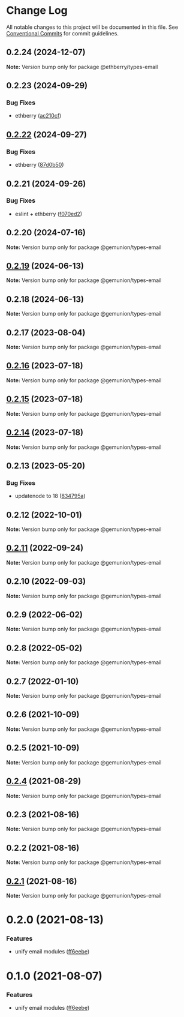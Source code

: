 # Change Log

All notable changes to this project will be documented in this file.
See [Conventional Commits](https://conventionalcommits.org) for commit guidelines.

## 0.2.24 (2024-12-07)

**Note:** Version bump only for package @ethberry/types-email

## 0.2.23 (2024-09-29)

### Bug Fixes

- ethberry ([ac210cf](https://github.com/ethberry/common-packages/commit/ac210cfe82c5b5979206bfdc0ca97368ac20ea8f))

## [0.2.22](https://github.com/ethberry/common-packages/compare/@ethberry/types-email@0.2.21...@ethberry/types-email@0.2.22) (2024-09-27)

### Bug Fixes

- ethberry ([87d0b50](https://github.com/ethberry/common-packages/commit/87d0b50780ead2cbf28891acf0676174e24030b7))

## 0.2.21 (2024-09-26)

### Bug Fixes

- eslint + ethberry ([f070ed2](https://github.com/ethberry/common-packages/commit/f070ed2fac05247d0d232638ba3d930ac2891237))

## 0.2.20 (2024-07-16)

**Note:** Version bump only for package @gemunion/types-email

## [0.2.19](https://github.com/ethberry/common-packages/compare/@gemunion/types-email@0.2.18...@gemunion/types-email@0.2.19) (2024-06-13)

**Note:** Version bump only for package @gemunion/types-email

## 0.2.18 (2024-06-13)

**Note:** Version bump only for package @gemunion/types-email

## 0.2.17 (2023-08-04)

**Note:** Version bump only for package @gemunion/types-email

## [0.2.16](https://github.com/ethberry/common-packages/compare/@gemunion/types-email@0.2.15...@gemunion/types-email@0.2.16) (2023-07-18)

**Note:** Version bump only for package @gemunion/types-email

## [0.2.15](https://github.com/ethberry/common-packages/compare/@gemunion/types-email@0.2.14...@gemunion/types-email@0.2.15) (2023-07-18)

**Note:** Version bump only for package @gemunion/types-email

## [0.2.14](https://github.com/ethberry/common-packages/compare/@gemunion/types-email@0.2.13...@gemunion/types-email@0.2.14) (2023-07-18)

**Note:** Version bump only for package @gemunion/types-email

## 0.2.13 (2023-05-20)

### Bug Fixes

- updatenode to 18 ([834795a](https://github.com/ethberry/common-packages/commit/834795aca8d9c351fde907fbdb511f437c707f11))

## 0.2.12 (2022-10-01)

**Note:** Version bump only for package @gemunion/types-email

## [0.2.11](https://github.com/ethberry/common-packages/compare/@gemunion/types-email@0.2.10...@gemunion/types-email@0.2.11) (2022-09-24)

**Note:** Version bump only for package @gemunion/types-email

## 0.2.10 (2022-09-03)

**Note:** Version bump only for package @gemunion/types-email

## 0.2.9 (2022-06-02)

**Note:** Version bump only for package @gemunion/types-email

## 0.2.8 (2022-05-02)

**Note:** Version bump only for package @gemunion/types-email

## 0.2.7 (2022-01-10)

**Note:** Version bump only for package @gemunion/types-email

## 0.2.6 (2021-10-09)

**Note:** Version bump only for package @gemunion/types-email

## 0.2.5 (2021-10-09)

**Note:** Version bump only for package @gemunion/types-email

## [0.2.4](https://github.com/ethberry/nestjs-packages/compare/@gemunion/types-email@0.2.3...@gemunion/types-email@0.2.4) (2021-08-29)

**Note:** Version bump only for package @gemunion/types-email

## 0.2.3 (2021-08-16)

**Note:** Version bump only for package @gemunion/types-email

## 0.2.2 (2021-08-16)

**Note:** Version bump only for package @gemunion/types-email

## [0.2.1](https://github.com/ethberry/nestjs-packages/compare/@gemunion/types-email@0.2.0...@gemunion/types-email@0.2.1) (2021-08-16)

**Note:** Version bump only for package @gemunion/types-email

# 0.2.0 (2021-08-13)

### Features

- unify email modules ([ff6eebe](https://github.com/ethberry/nestjs-packages/commit/ff6eebec500a2ab07077ac216879ec5af7c362e3))

# 0.1.0 (2021-08-07)

### Features

- unify email modules ([ff6eebe](https://github.com/ethberry/nestjs-packages/commit/ff6eebec500a2ab07077ac216879ec5af7c362e3))
